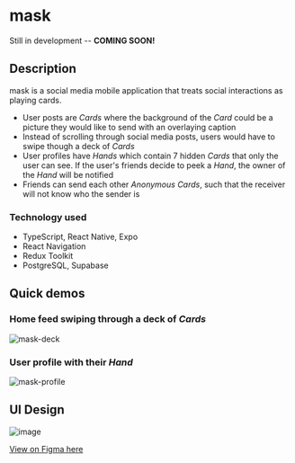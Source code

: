 # mask
Still in development -- **COMING SOON!**

## Description
mask is a social media mobile application that treats social interactions as playing cards.
- User posts are _Cards_ where the background of the _Card_ could be a picture they would like to send with an overlaying caption
- Instead of scrolling through social media posts, users would have to swipe though a deck of _Cards_
- User profiles have _Hands_ which contain 7 hidden _Cards_ that only the user can see. If the user's friends decide to peek a _Hand_, the owner of the _Hand_ will be notified
- Friends can send each other _Anonymous Cards_, such that the receiver will not know who the sender is

### Technology used
- TypeScript, React Native, Expo
- React Navigation
- Redux Toolkit
- PostgreSQL, Supabase

## Quick demos
### Home feed swiping through a deck of _Cards_
![mask-deck](https://github.com/user-attachments/assets/3961974a-a913-4167-a36a-6e04046fff12)

### User profile with their _Hand_
![mask-profile](https://github.com/user-attachments/assets/11fc753c-c2b2-48ff-ba02-d94e6c152455)


## UI Design
![image](https://github.com/user-attachments/assets/ca7226ed-9a39-4a98-8d4f-38132d344f48)

[View on Figma here](https://www.figma.com/design/M9K6rOditNtzg77cjyYJwi/mask?m=auto&t=Bx7RHQY84QpfntE6-1)
